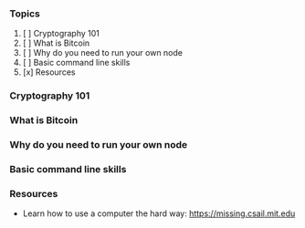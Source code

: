 ### Topics
1. [ ] Cryptography 101
1. [ ] What is Bitcoin
1. [ ] Why do you need to run your own node
1. [ ] Basic command line skills
1. [x] Resources

### Cryptography 101

### What is Bitcoin

### Why do you need to run your own node

### Basic command line skills

### Resources

- Learn how to use a computer the hard way: https://missing.csail.mit.edu
